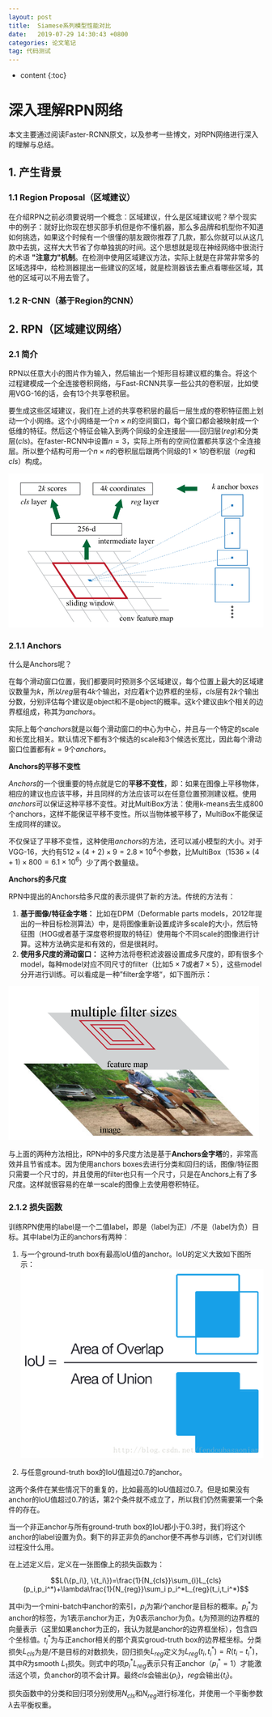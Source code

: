 ```yaml
---
layout: post
title:  Siamese系列模型性能对比
date:   2019-07-29 14:30:43 +0800
categories: 论文笔记
tag: 代码测试
---
```


* content
{:toc}

# 深入理解RPN网络

本文主要通过阅读Faster-RCNN原文，以及参考一些博文，对RPN网络进行深入的理解与总结。

## 1. 产生背景

### 1.1 Region Proposal（区域建议）

在介绍RPN之前必须要说明一个概念：区域建议，什么是区域建议呢？举个现实中的例子：就好比你现在想买部手机但是你不懂机器，那么多品牌和机型你不知道如何挑选，如果这个时候有一个很懂的朋友跟你推荐了几款，那么你就可以从这几款中去挑，这样大大节省了你单独挑的时间。这个思想就是现在神经网络中很流行的术语 **"注意力"机制**。在检测中使用区域建议方法，实际上就是在非常非常多的区域选择中，给检测器提出一些建议的区域，就是检测器该去重点看哪些区域，其他的区域可以不用去管了。

### 1.2 R-CNN（基于Region的CNN）

## 2. RPN（区域建议网络）

### 2.1 简介

RPN以任意大小的图片作为输入，然后输出一个矩形目标建议框的集合。将这个过程建模成一个全连接卷积网络，与Fast-RCNN共享一些公共的卷积层，比如使用VGG-16的话，会有13个共享卷积层。

要生成这些区域建议，我们在上述的共享卷积层的最后一层生成的卷积特征图上划动一个小网络。这个小网络是一个$n\times n$的空间窗口，每个窗口都会被映射成一个低维的特征。然后这个特征会输入到两个同级的全连接层——回归层$(reg)$和分类层$(cls)$。在faster-RCNN中设置$n=3$，实际上所有的空间位置都共享这个全连接层。所以整个结构可用一个$n\times n$的卷积层后跟两个同级的$1\times 1$的卷积层（$reg$和$cls$）构成。

![图1 RPN和anchors](/styles/images/2019-07-30-RPN/fig1.png)

### 2.1.1 Anchors

什么是Anchors呢？

在每个滑动窗口位置，我们都要同时预测多个区域建议，每个位置上最大的区域建议数量为$k$，所以$reg$层有$4k$个输出，对应着$k$个边界框的坐标，$cls$层有$2k$个输出分数，分别评估每个建议是object和不是object的概率。这k个建议由k个相关的边界框组成，称其为$anchors$。

实际上每个$anchors$就是以每个滑动窗口的中心为中心，并且与一个特定的scale和长宽比相关。默认情况下都有3个候选的scale和3个候选长宽比，因此每个滑动窗口位置都有$k=9$个$anchors$。

**Anchors的平移不变性**

$Anchors$的一个很重要的特点就是它的**平移不变性**，即：如果在图像上平移物体，相应的建议也应该平移，并且同样的方法应该可以在任意位置预测建议框。使用$anchors$可以保证这种平移不变性。对比MultiBox方法：使用k-means去生成800个anchors，这样不能保证平移不变性。所以当物体被平移了，MultiBox不能保证生成同样的建议。

不仅保证了平移不变性，这种使用$anchors$的方法，还可以减小模型的大小。对于VGG-16，大约有$512\times (4+2)\times 9=2.8\times 10^4$个参数，比MultiBox（$1536\times (4+1)\times 800=6.1\times 10^6$）少了两个数量级。

**Anchors的多尺度**

RPN中提出的Anchors给多尺度的表示提供了新的方法。传统的方法有：

1. **基于图像/特征金字塔：** 比如在DPM（Deformable parts models，2012年提出的一种目标检测算法）中，是将图像重新设置成许多scale的大小，然后特征图（HOG或者基于深度卷积提取的特征）使用每个不同scale的图像进行计算。这种方法确实是和有效的，但是很耗时。
2. **使用多尺度的滑动窗口：** 这种方法将卷积滤波器设置成多尺度的，即有很多个model，每种model对应不同尺寸的filter（比如$5\times 7$或者$7\times 5$），这些model分开进行训练。可以看成是一种”filter金字塔“，如下图所示：

![图2 filter金字塔](/styles/images/2019-07-30-RPN/fig2.png)

与上面的两种方法相比，RPN中的多尺度方法是基于**Anchors金字塔**的，非常高效并且节省成本。因为使用anchors boxes去进行分类和回归的话，图像/特征图只需要一个尺寸的，并且使用的filter也只有一个尺寸，只是在Anchors上有了多尺度。这样就很容易的在单一scale的图像上去使用卷积特征。

### 2.1.2 损失函数

训练RPN使用的label是一个二值label，即是（label为正）/不是（label为负）目标。其中label为正的anchors有两种：

1. 与一个ground-truth box有最高IoU值的anchor。IoU的定义大致如下图所示：
![图3 IoU示意图](/styles/images/2019-07-30-RPN/fig3.png)

2. 与任意ground-truth box的IoU值超过0.7的anchor。

这两个条件在某些情况下的重复的，比如最高的IoU值超过0.7。但是如果没有anchor的IoU值超过0.7的话，第2个条件就不成立了，所以我们仍然需要第一个条件的存在。

当一个非正anchor与所有ground-truth box的IoU都小于0.3时，我们将这个anchor的label设置为负。剩下的非正非负的anchor便不再参与训练，它们对训练过程没什么用。

在上述定义后，定义在一张图像上的损失函数为：

$$L(\{p_i\}, \{t_i\})=\frac{1}{N_{cls}}\sum_{i}L_{cls}(p_i,p_i^*)+\lambda\frac{1}{N_{reg}}\sum_i p_i^*L_{reg}(t_i,t_i^*)$$

其中$i$为一个mini-batch中anchor的索引，$p_i$为第$i$个anchor是目标的概率。$p_i^*$为anchor的标签，为1表示anchor为正，为0表示anchor为负。$t_i$为预测的边界框的向量表示（这里如果anchor为正的，我认为就是anchor的边界框坐标），包含四个坐标值。$t_i^*$为与正anchor相关的那个真实groud-truth box的边界框坐标。分类损失$L_{cls}$为是/不是目标的对数损失，回归损失$L_{reg}$定义为$L_{reg}(t_i,t_i^*)=R(t_i-t_i^*)$，其中$R$为smooth $L_1$损失。则式中的项$p_i^*L_{reg}$表示只有正anchor（$p_i^*=1$）才能激活这个项，负anchor的项不会计算。最终$cls$会输出$\{p_i\}$，$reg$会输出$\{t_i\}$。

损失函数中的分类和回归项分别使用$N_{cls}$和$N_{reg}$进行标准化，并使用一个平衡参数$\lambda$去平衡权重。